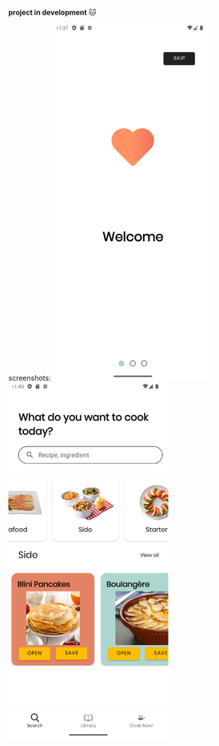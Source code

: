 **project in development** :cat:

screenshots:
<img src="/screens/on_boarding.png" alt="On Boarding Screenshot" width="320"/>
<img src="/screens/search.png" alt="Search Screenshot" width="320"/>
